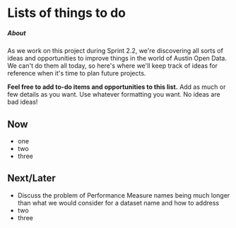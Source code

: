 # Lists of things to do

##### About
As we work on this project during Sprint 2.2, we're discovering all sorts of ideas and opportunities to improve things in the world of Austin Open Data. We can't do them all today, so here's where we'll keep track of ideas for reference when it's time to plan future projects.

**Feel free to add to-do items and opportunities to this list.** Add as much or few details as you want. Use whatever formatting you want. No ideas are bad ideas!

## Now

- one
- two
- three

## Next/Later

- Discuss the problem of Performance Measure names being much longer than what we would consider for a dataset name and how to address
- two
- three
